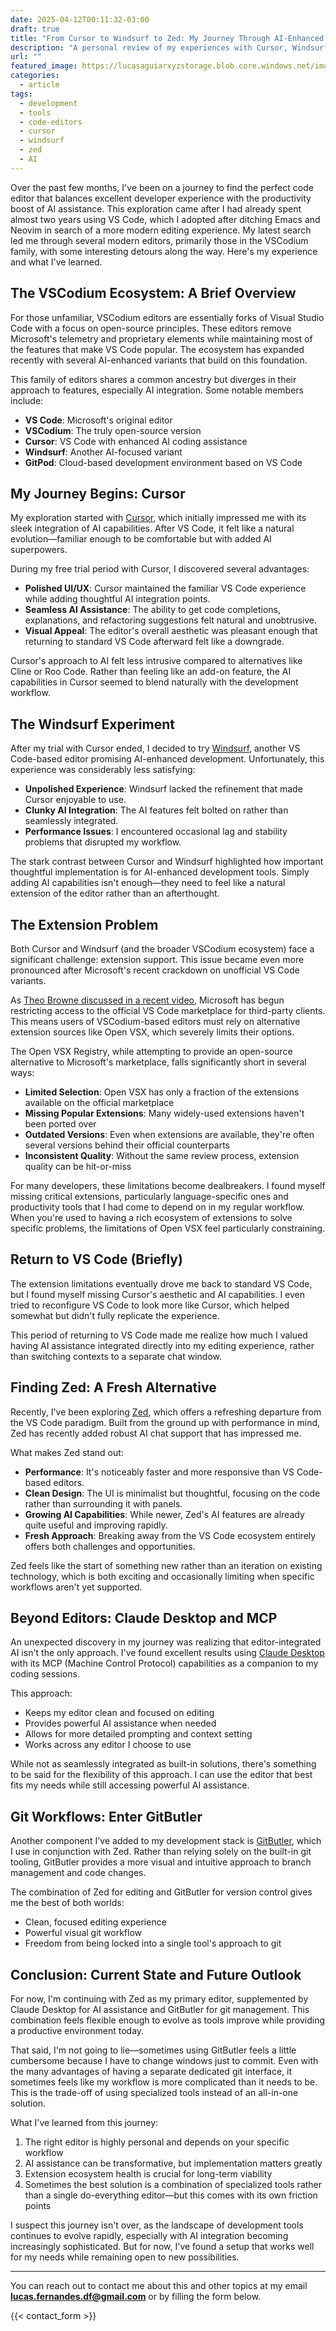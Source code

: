 ```yaml
---
date: 2025-04-12T00:11:32-03:00
draft: true
title: "From Cursor to Windsurf to Zed: My Journey Through AI-Enhanced Code Editors"
description: "A personal review of my experiences with Cursor, Windsurf, and other modern code editors, including their AI capabilities, extension support, and overall user experience."
url: ""
featured_image: https://lucasaguiarxyzstorage.blob.core.windows.net/images/thumb-code-editors-journey.png
categories:
  - article
tags:
  - development
  - tools
  - code-editors
  - cursor
  - windsurf
  - zed
  - AI
---
```


Over the past few months, I've been on a journey to find the perfect code editor that balances excellent developer experience with the productivity boost of AI assistance. This exploration came after I had already spent almost two years using VS Code, which I adopted after ditching Emacs and Neovim in search of a more modern editing experience. My latest search led me through several modern editors, primarily those in the VSCodium family, with some interesting detours along the way. Here's my experience and what I've learned.

## The VSCodium Ecosystem: A Brief Overview

For those unfamiliar, VSCodium editors are essentially forks of Visual Studio Code with a focus on open-source principles. These editors remove Microsoft's telemetry and proprietary elements while maintaining most of the features that make VS Code popular. The ecosystem has expanded recently with several AI-enhanced variants that build on this foundation.

This family of editors shares a common ancestry but diverges in their approach to features, especially AI integration. Some notable members include:

- **VS Code**: Microsoft's original editor
- **VSCodium**: The truly open-source version
- **Cursor**: VS Code with enhanced AI coding assistance
- **Windsurf**: Another AI-focused variant
- **GitPod**: Cloud-based development environment based on VS Code

## My Journey Begins: Cursor

My exploration started with [Cursor](https://cursor.sh/), which initially impressed me with its sleek integration of AI capabilities. After VS Code, it felt like a natural evolution—familiar enough to be comfortable but with added AI superpowers.

During my free trial period with Cursor, I discovered several advantages:

- **Polished UI/UX**: Cursor maintained the familiar VS Code experience while adding thoughtful AI integration points.
- **Seamless AI Assistance**: The ability to get code completions, explanations, and refactoring suggestions felt natural and unobtrusive.
- **Visual Appeal**: The editor's overall aesthetic was pleasant enough that returning to standard VS Code afterward felt like a downgrade.

Cursor's approach to AI felt less intrusive compared to alternatives like Cline or Roo Code. Rather than feeling like an add-on feature, the AI capabilities in Cursor seemed to blend naturally with the development workflow.

## The Windsurf Experiment

After my trial with Cursor ended, I decided to try [Windsurf](https://www.windsurf.io/), another VS Code-based editor promising AI-enhanced development. Unfortunately, this experience was considerably less satisfying:

- **Unpolished Experience**: Windsurf lacked the refinement that made Cursor enjoyable to use.
- **Clunky AI Integration**: The AI features felt bolted on rather than seamlessly integrated.
- **Performance Issues**: I encountered occasional lag and stability problems that disrupted my workflow.

The stark contrast between Cursor and Windsurf highlighted how important thoughtful implementation is for AI-enhanced development tools. Simply adding AI capabilities isn't enough—they need to feel like a natural extension of the editor rather than an afterthought.

## The Extension Problem

Both Cursor and Windsurf (and the broader VSCodium ecosystem) face a significant challenge: extension support. This issue became even more pronounced after Microsoft's recent crackdown on unofficial VS Code variants.

As [Theo Browne discussed in a recent video](https://www.youtube.com/watch?v=a7RxbwZz3OQ), Microsoft has begun restricting access to the official VS Code marketplace for third-party clients. This means users of VSCodium-based editors must rely on alternative extension sources like Open VSX, which severely limits their options.

The Open VSX Registry, while attempting to provide an open-source alternative to Microsoft's marketplace, falls significantly short in several ways:

- **Limited Selection**: Open VSX has only a fraction of the extensions available on the official marketplace
- **Missing Popular Extensions**: Many widely-used extensions haven't been ported over
- **Outdated Versions**: Even when extensions are available, they're often several versions behind their official counterparts
- **Inconsistent Quality**: Without the same review process, extension quality can be hit-or-miss

For many developers, these limitations become dealbreakers. I found myself missing critical extensions, particularly language-specific ones and productivity tools that I had come to depend on in my regular workflow. When you're used to having a rich ecosystem of extensions to solve specific problems, the limitations of Open VSX feel particularly constraining.

## Return to VS Code (Briefly)

The extension limitations eventually drove me back to standard VS Code, but I found myself missing Cursor's aesthetic and AI capabilities. I even tried to reconfigure VS Code to look more like Cursor, which helped somewhat but didn't fully replicate the experience.

This period of returning to VS Code made me realize how much I valued having AI assistance integrated directly into my editing experience, rather than switching contexts to a separate chat window.

## Finding Zed: A Fresh Alternative

Recently, I've been exploring [Zed](https://zed.dev/), which offers a refreshing departure from the VS Code paradigm. Built from the ground up with performance in mind, Zed has recently added robust AI chat support that has impressed me.

What makes Zed stand out:

- **Performance**: It's noticeably faster and more responsive than VS Code-based editors.
- **Clean Design**: The UI is minimalist but thoughtful, focusing on the code rather than surrounding it with panels.
- **Growing AI Capabilities**: While newer, Zed's AI features are already quite useful and improving rapidly.
- **Fresh Approach**: Breaking away from the VS Code ecosystem entirely offers both challenges and opportunities.

Zed feels like the start of something new rather than an iteration on existing technology, which is both exciting and occasionally limiting when specific workflows aren't yet supported.

## Beyond Editors: Claude Desktop and MCP

An unexpected discovery in my journey was realizing that editor-integrated AI isn't the only approach. I've found excellent results using [Claude Desktop](https://www.anthropic.com/claude) with its MCP (Machine Control Protocol) capabilities as a companion to my coding sessions.

This approach:
- Keeps my editor clean and focused on editing
- Provides powerful AI assistance when needed
- Allows for more detailed prompting and context setting
- Works across any editor I choose to use

While not as seamlessly integrated as built-in solutions, there's something to be said for the flexibility of this approach. I can use the editor that best fits my needs while still accessing powerful AI assistance.

## Git Workflows: Enter GitButler

Another component I've added to my development stack is [GitButler](https://gitbutler.com/), which I use in conjunction with Zed. Rather than relying solely on the built-in git tooling, GitButler provides a more visual and intuitive approach to branch management and code changes.

The combination of Zed for editing and GitButler for version control gives me the best of both worlds:
- Clean, focused editing experience
- Powerful visual git workflow
- Freedom from being locked into a single tool's approach to git

## Conclusion: Current State and Future Outlook

For now, I'm continuing with Zed as my primary editor, supplemented by Claude Desktop for AI assistance and GitButler for git management. This combination feels flexible enough to evolve as tools improve while providing a productive environment today.

That said, I'm not going to lie—sometimes using GitButler feels a little cumbersome because I have to change windows just to commit. Even with the many advantages of having a separate dedicated git interface, it sometimes feels like my workflow is more complicated than it needs to be. This is the trade-off of using specialized tools instead of an all-in-one solution.

What I've learned from this journey:
1. The right editor is highly personal and depends on your specific workflow
2. AI assistance can be transformative, but implementation matters greatly
3. Extension ecosystem health is crucial for long-term viability
4. Sometimes the best solution is a combination of specialized tools rather than a single do-everything editor—but this comes with its own friction points

I suspect this journey isn't over, as the landscape of development tools continues to evolve rapidly, especially with AI integration becoming increasingly sophisticated. But for now, I've found a setup that works well for my needs while remaining open to new possibilities.

---
You can reach out to contact me about this and other topics at my email **<lucas.fernandes.df@gmail.com>** or by filling the form below.

{{< contact_form >}}
